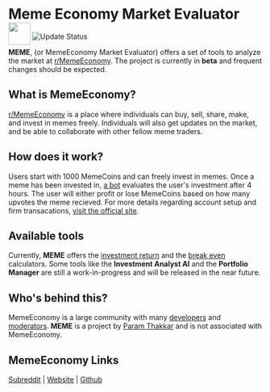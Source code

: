 # Meme Economy Market Evaluator <img height=44 src=https://b.thumbs.redditmedia.com/aRUO-zIbXgMTDVJOcxKjY8P6rGkakMdyVXn4k1VN-Mk.png align=left>

![Update Status](https://img.shields.io/endpoint.svg?url=https://thakkaha.dev.fast.sheridanc.on.ca/pme/meme/status/&style=for-the-badge)

**MEME**, (or MemeEconomy Market Evaluator) offers a set of tools to analyze the market at [r/MemeEconomy](https://www.reddit.com/r/MemeEconomy). The project is currently in **beta** and frequent changes should be expected.

## What is MemeEconomy?
[r/MemeEconomy](https://www.reddit.com/r/MemeEconomy) is a place where individuals can buy, sell, share, make, and invest in memes freely. Individuals will also get updates on the market, and be able to collaborate with other fellow meme traders.

## How does it work?
Users start with 1000 MemeCoins and can freely invest in memes. Once a meme has been invested in, [a bot](https://github.com/MemeInvestor/memeinvestor_bot) evaluates the user's investment after 4 hours. The user will either profit or lose MemeCoins based on how many upvotes the meme recieved. For more details regarding account setup and firm transacations, [visit the official site](https://memes.market/).

## Available tools
Currently, **MEME** offers the [investment return](calculator/investment-return) and the [break even](calculator/break-even) calculators. Some tools like the **Investment Analyst AI** and the **Portfolio Manager** are still a work-in-progress and will be released in the near future.

## Who's behind this?
MemeEconomy is a large community with many [developers](https://github.com/MemeInvestor/memeinvestor_bot#9-authors) and [moderators](https://www.reddit.com/r/MemeEconomy/about/moderators/). **MEME** is a project by [Param Thakkar](https://www.param.me) and is not associated with MemeEconomy.

## MemeEconomy Links

[Subreddit](https://www.reddit.com/r/MemeEconomy) |
[Website](https://memes.market) |
[Github](https://github.com/MemeInvestor/memeinvestor_bot)
